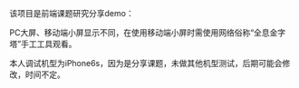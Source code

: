 该项目是前端课题研究分享demo：

PC大屏、移动端小屏显示不同，在使用移动端小屏时需使用网络俗称“全息金字塔”手工工具观看。

本人调试机型为iPhone6s，因为是分享课题，未做其他机型测试，后期可能会修改，时间不定。